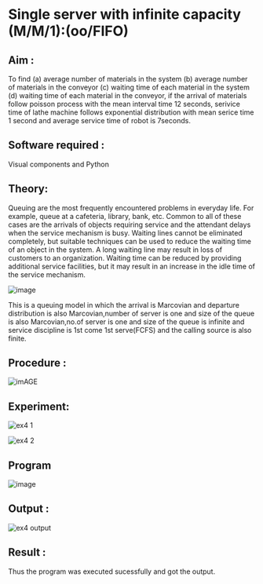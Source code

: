 # Single server with infinite capacity (M/M/1):(oo/FIFO)
## Aim :
To find (a) average number of materials in the system (b) average number of materials in the conveyor (c) waiting time of each material in the system (d) waiting time of each material in the conveyor, if the arrival  of materials follow poisson process with the mean interval time 12 seconds, serivice time of lathe machine follows exponential distribution with mean serice time 1 second and average service time of robot is 7seconds.

## Software required :
Visual components and Python

## Theory:
Queuing are the most frequently encountered problems in everyday life. For example, queue at a cafeteria, library, bank, etc. Common to all of these cases are the arrivals of objects requiring service and the attendant delays when the service mechanism is busy. Waiting lines cannot be eliminated completely, but suitable techniques can be used to reduce the waiting time of an object in the system. A long waiting line may result in loss of customers to an organization. Waiting time can be reduced by providing additional service facilities, but it may result in an increase in the idle time of the service mechanism.

![image](1.png)

This is a queuing model in which the arrival is Marcovian and departure distribution is also Marcovian,number of server is one and size of the queue is also Marcovian,no.of server is one and size of the queue is infinite and service discipline is 1st come 1st serve(FCFS) and the calling source is also finite.

## Procedure :

![imAGE](2.png)



## Experiment:

![ex4 1](https://github.com/swethaselvarajm/Single-server-infinite-capacity---Markov-Model/assets/119525603/07c75bdb-6325-4756-8abb-d00f9e780602)

![ex4 2](https://github.com/swethaselvarajm/Single-server-infinite-capacity---Markov-Model/assets/119525603/8dec124c-b6fb-4c29-8de3-30310cf5adb9)

## Program
![image](https://github.com/ramjan1729/Single-server-infinite-capacity---Markov-Model/assets/103921593/5f1fd58d-5929-4c51-89ea-4cef009e5bad)

## Output :

![ex4 output](https://github.com/swethaselvarajm/Single-server-infinite-capacity---Markov-Model/assets/119525603/c9c28a53-5c1a-4350-a7e6-aa79c5ee5d8d)


## Result :
Thus the program was executed sucessfully and got the output.
